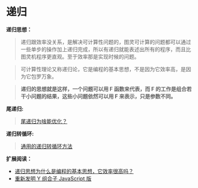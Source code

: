 # 递归

**递归思想：**

> 递归跟效率没关系，是解决可计算性问题的，图灵可计算的问题都可以通过一些单步的操作加上递归完成，所以有递归就能表述出所有的程序，而且比图灵机程序更直观。至于效率那是实现时候的问题。
<!--  递归是构建现实世界的基本法则之一，递归实际上是对称性的一种体现。-->
> 可计算性理论又称递归论，它是编程的基本思想，不是因为它效率高，是因为它包罗万象。
<!--  编程是用来为现实世界建模的 -->
> **递归的思想就是这样，一个问题可以用 F 函数来代表，而 F 的工作是组合若干小问题的结果，这些小问题依然可以用 F 来表示，只是参数不同。**

**尾递归:**

> [尾递归为啥能优化？](https://zhuanlan.zhihu.com/p/36587160)

<!-- 1. 函数栈的目的是啥？是保持入口环境。

2. **正常递归才符合和人类思考方式，尾递归不是。**

没有任何一个数学算法会给你写「尾递归」，数学归纳是「递归」不是「尾递归」，这个能明白吗？

「递归」（不是尾递归）之所以能写出比循环可读性高的代码是因为递归隐含了一个栈，而用循环实现的时候需要手动维护一个栈导致代码丑且长，但是尾递归恰好就是那个不需要这个栈的特殊情况（我文章里面有说明），也就是说这个时候递归相对于循环完全没有任何优势了。对于无栈循环不能等效的递归函数，转化成尾递归比转化成有栈循环更丑更难看并且还更慢。 -->

<!-- 尾递归的参数只需要入栈和出栈各一次，整个递归过程只需要修改栈里的参数，“调用自身”直接使用jmp，而不是call和ret。而普通递归，到达递归出口前要将参数（和IP寄存器的值）不断入栈，这就可能爆栈了 -->

<!-- 常规的快排肯定不能被尾递归优化的。举个例子 func A() { return A() } 这就是尾递归，如果是 func A() { return A() + A() } 这就不是尾递归，包括 func { return B(A()) } 也不是。只有 return 直接接这个函数调用才是尾递归，才能被尾递归优化。

斐波那契哪个递归不是尾递归，return sefl() 是尾递归，因为递归的是 self()函数。return self() + self() 不是尾递归，等效于 return add(self(), self())，递归的是 add() 不是 self()

尾递归都不能generalize（泛化）成尾调

当年看完尾递归优化之后发现一个很好玩的事情，能尾递归优化的地方说明可以改写成循环，循环都没有的框架才提供尾递归优化编译，说起来就是……
一般情况没撒事。

所有递归都能等效于循环＋栈

我是在清华大学邓俊辉老师的一本书上看到说：二叉树先序遍历 递归版本，其中针对右子树的遍历属于尾递归，所以产生了这个疑惑。。。他的说法是不是有问题？

他说的没问题，划关键词「二叉树右子树遍历」，不是「二叉树遍历」。递归遍历右子树等效于于遍历二叉树最右边一条变组成的链表，等效于一个数组循环。 -->

**递归转循环:**

> [通用的递归转循环方法](https://zhuanlan.zhihu.com/p/136511316)

**扩展阅读：**

- [递归思想为什么是编程的基本思想，它效率很高吗？](https://www.zhihu.com/question/271081962)
- [重新发明 Y 组合子 JavaScript 版](http://picasso250.github.io/2015/03/31/reinvent-y.html)
